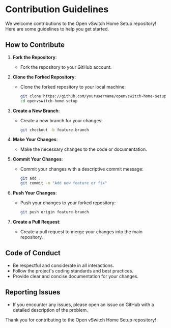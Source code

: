 # Contribution Guidelines

We welcome contributions to the Open vSwitch Home Setup repository! Here are some guidelines to help you get started.

## How to Contribute

1. **Fork the Repository**:
   - Fork the repository to your GitHub account.

2. **Clone the Forked Repository**:
   - Clone the forked repository to your local machine:
     ```bash
     git clone https://github.com/yourusername/openvswitch-home-setup.git
     cd openvswitch-home-setup
     ```

3. **Create a New Branch**:
   - Create a new branch for your changes:
     ```bash
     git checkout -b feature-branch
     ```

4. **Make Your Changes**:
   - Make the necessary changes to the code or documentation.

5. **Commit Your Changes**:
   - Commit your changes with a descriptive commit message:
     ```bash
     git add .
     git commit -m "Add new feature or fix"
     ```

6. **Push Your Changes**:
   - Push your changes to your forked repository:
     ```bash
     git push origin feature-branch
     ```

7. **Create a Pull Request**:
   - Create a pull request to merge your changes into the main repository.

## Code of Conduct

- Be respectful and considerate in all interactions.
- Follow the project's coding standards and best practices.
- Provide clear and concise documentation for your changes.

## Reporting Issues

- If you encounter any issues, please open an issue on GitHub with a detailed description of the problem.

Thank you for contributing to the Open vSwitch Home Setup repository!

